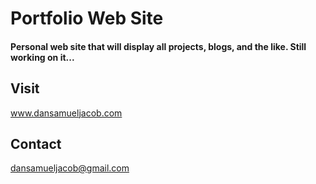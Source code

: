 # Portfolio Web Site
#### Personal web site that will display all projects, blogs, and the like. Still working on it... 
## Visit
www.dansamueljacob.com

## Contact
dansamueljacob@gmail.com
	